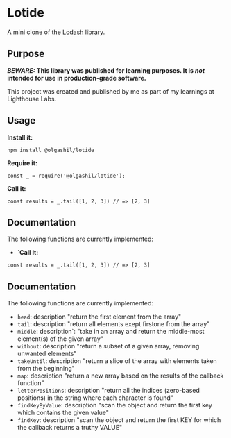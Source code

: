 # Lotide

A mini clone of the [Lodash](https://lodash.com) library.

## Purpose

**_BEWARE:_ This library was published for learning purposes. It is _not_ intended for use in production-grade software.**

This project was created and published by me as part of my learnings at Lighthouse Labs. 

## Usage

**Install it:**

`npm install @olgashil/lotide`

**Require it:**

`const _ = require('@olgashil/lotide');`

**Call it:**

`const results = _.tail([1, 2, 3]) // => [2, 3]`

## Documentation

The following functions are currently implemented:

* `**Call it:**

`const results = _.tail([1, 2, 3]) // => [2, 3]`

## Documentation

The following functions are currently implemented:

* `head`: description "return the first element from the array"
* `tail`: description "return all elements exept firstone from the array"
* `middle`: description`: "take in an array and return the middle-most element(s) of the given array" 
* `without`: description "return a subset of a given array, removing unwanted elements"
* `takeUntil`: description "return a slice of the array with elements taken from the beginning"
* `map`: description "return a new array based on the results of the callback function"
* `letterPositions`: description "return all the indices (zero-based positions) in the string where each character is found"
* `findKeyByValue`: description "scan the object and return the first key which contains the given value"
* `findKey`: description "scan the object and return the first KEY for which the callback returns a truthy VALUE"